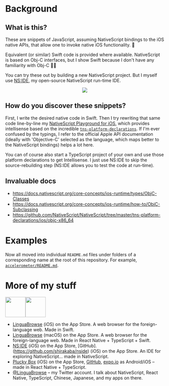 # Background

## What is this?

These are snippets of JavaScript, assuming NativeScript bindings to the iOS native APIs, that allow one to invoke native iOS functionality. 📲

Equivalent (or similar) Swift code is provided where available. NativeScript is based on Obj-C interfaces, but I show Swift because I don't have any familiarity with Obj-C 🤷‍♂️

You can try these out by building a new NativeScript project. But I myself use [NS:IDE](https://github.com/shirakaba/nside), my open-source NativeScript run-time IDE.

<p align="center">
    <a href="https://twitter.com/intent/follow?screen_name=LinguaBrowse">
        <img src="https://img.shields.io/twitter/follow/LinguaBrowse.svg?style=social&logo=twitter">
    </a>
</p>

## How do you discover these snippets?

First, I write the desired native code in Swift. Then I try rewriting that same code line-by-line my [NativeScript Playground for iOS](https://shirakaba.github.io/NSIDE/ios/index.html), which provides intellisense based on the incredible [`tns-platform-declarations`](https://github.com/NativeScript/NativeScript/tree/master/tns-platform-declarations/ios/objc-x86_64). If I'm ever confused by the typings, I refer to the official Apple API documentation (ideally with 'Objective-C' selected as the language, which maps better to the NativeScript bindings) helps a lot here.

You can of course also start a TypeScript project of your own and use those platform declarations to get Intellisense. I just use NS:IDE to skip the source-rebuilding step (NS:IDE allows you to test the code at run-time).

## Invaluable docs

* https://docs.nativescript.org/core-concepts/ios-runtime/types/ObjC-Classes
* https://docs.nativescript.org/core-concepts/ios-runtime/how-to/ObjC-Subclassing
* https://github.com/NativeScript/NativeScript/tree/master/tns-platform-declarations/ios/objc-x86_64

# Examples

Now all moved into individual `README.md` files under folders of a corresponding name at the root of this repository. For example, [`accelerometer/README.md`](https://github.com/shirakaba/nativescript-grimoire/blob/master/accelerometer/README.md).

# More of my stuff

<div style="display: flex;">
    <img src="/readme_img/LinguaBrowse.PNG" width="64px"</img>
    <img src="/readme_img/TheBox.PNG" width="64px"</img>
</div>

* [LinguaBrowse](https://itunes.apple.com/us/app/linguabrowse/id1281350165?ls=1&mt=8) (iOS) on the App Store. A web browser for the foreign-language web. Made in Swift.
* [LinguaBrowse](https://itunes.apple.com/gb/app/linguabrowse/id1422884180?mt=12) (macOS) on the App Store. A web browser for the foreign-language web. Made in React Native + TypeScript + Swift.
* [NS:IDE](https://itunes.apple.com/us/app/nside/id1446068686?ls=1&mt=8) (iOS) on the App Store, [GitHub].(https://github.com/shirakaba/nside) (iOS) on the App Store. An IDE for exploring NativeScript... made in NativeScript.
* [Plucky Box](https://itunes.apple.com/us/app/plucky-box/id1375337845?ls=1&mt=8) (iOS) on the App Store, [GitHub](https://github.com/shirakaba/react-native-typescript-2d-game), [expo.io](https://expo.io/@bottledlogic/the-box) as Android/iOS – made in React Native + TypeScript.
* [@LinguaBrowse](https://twitter.com/LinguaBrowse) – my Twitter account. I talk about NativeScript, React Native, TypeScript, Chinese, Japanese, and my apps on there.
